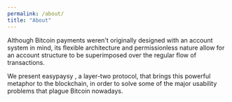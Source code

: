 ```yaml
---
permalink: /about/
title: "About"
---
```



Although Bitcoin payments weren't originally designed with an account system in mind, its flexible architecture and permissionless nature allow for an account structure to be superimposed over the regular flow of transactions.

We present easypaysy , a layer-two protocol, that brings this powerful metaphor to the blockchain, in order to solve some of the major usability problems that plague Bitcoin nowadays.
